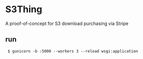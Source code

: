# S3Thing
A proof-of-concept for S3 download purchasing via Stripe


## run

```
 $ gunicorn -b :5000 --workers 3 --reload wsgi:application
```
